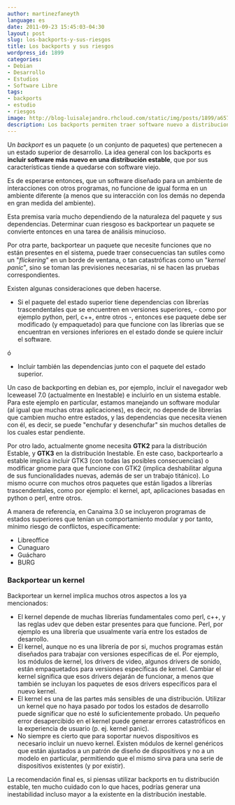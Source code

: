 ```yaml
---
author: martinezfaneyth
language: es
date: 2011-09-23 15:45:03-04:30
layout: post
slug: los-backports-y-sus-riesgos
title: Los backports y sus riesgos
wordpress_id: 1899
categories:
- Debian
- Desarrollo
- Estudios
- Software Libre
tags:
- backports
- estudio
- riesgos
image: http://blog-luisalejandro.rhcloud.com/static/img/posts/1899/a6578058bfd2be68b1caa9548aa0aacd.jpg
description: Los backports permiten traer software nuevo a distribuciones viejas, corriendo algunos riesgos.
---
```


Un _backport_ es un paquete (o un conjunto de paquetes) que pertenecen a un estado superior de desarrollo. La idea general con los backports es **incluir software más nuevo en una distribución estable**, que por sus características tiende a quedarse con software viejo.

Es de esperarse entonces, que un software diseñado para un ambiente de interacciones con otros programas, no funcione de igual forma en un ambiente diferente (a menos que su interacción con los demás no dependa en gran medida del ambiente).

Esta premisa varía mucho dependiendo de la naturaleza del paquete y sus dependencias. Determinar cuan riesgoso es backportear un paquete se convierte entonces en una tarea de análisis minucioso.

Por otra parte, backportear un paquete que necesite funciones que no están presentes en el sistema, puede traer consecuencias tan sutiles como un "_flickering_" en un borde de ventana, o tan catastróficas como un "_kernel panic_", sino se toman las previsiones necesarias, ni se hacen las pruebas correspondientes.

Existen algunas consideraciones que deben hacerse.

* Si el paquete del estado superior tiene dependencias con librerías trascendentales que se encuentren en versiones superiores, - como por ejemplo python, perl, c++, entre otros -, entonces ese paquete debe ser modificado (y empaquetado) para que funcione con las librerías que se encuentran en versiones inferiores en el estado donde se quiere incluir el software.

ó

* Incluir también las dependencias junto con el paquete del estado superior.

Un caso de backporting en debian es, por ejemplo, incluir el navegador web Iceweasel 7.0 (actualmente en Inestable) e incluirlo en un sistema estable. Para este ejemplo en particular, estamos manejando un software modular (al igual que muchas otras aplicaciones), es decir, no depende de librerías que cambien mucho entre estados, y las dependencias que necesita vienen con él, es decir, se puede "enchufar y desenchufar" sin muchos detalles de los cuales estar pendiente.

Por otro lado, actualmente gnome necesita **GTK2** para la distribución Estable, y **GTK3** en la distribución Inestable. En este caso, backportearlo a estable implica incluir GTK3 (con todas las posibles consecuencias) o modificar gnome para que funcione con GTK2 (implica deshabilitar alguna de sus funcionalidades nuevas, además de ser un trabajo titánico). Lo mismo ocurre con muchos otros paquetes que están ligados a librerías trascendentales, como por ejemplo: el kernel, apt, aplicaciones basadas en python o perl, entre otros.

A manera de referencia, en Canaima 3.0 se incluyeron programas de estados superiores que tenían un comportamiento modular y por tanto, mínimo riesgo de conflictos, específicamente:

* Libreoffice
* Cunaguaro
* Guácharo
* BURG

### Backportear un kernel

Backportear un kernel implica muchos otros aspectos a los ya mencionados:

* El kernel depende de muchas librerías fundamentales como perl, c++, y las reglas udev que deben estar presentes para que funcione. Perl, por ejemplo es una librería que usualmente varía entre los estados de desarrollo.
* El kernel, aunque no es una librería de por si, muchos programas están diseñados para trabajar con versiones específicas de el. Por ejemplo, los módulos de kernel, los drivers de video, algunos drivers de sonido, están empaquetados para versiones específicas de kernel. Cambiar el kernel significa que esos drivers dejarán de funcionar, a menos que también se incluyan los paquetes de esos drivers específicos para el nuevo kernel.
* El kernel es una de las partes más sensibles de una distribución. Utilizar un kernel que no haya pasado por todos los estados de desarrollo puede significar que no esté lo suficientemente probado. Un pequeño error desapercibido en el kernel puede generar errores catastróficos en la experiencia de usuario (p. ej. kernel panic).
* No siempre es cierto que para soportar nuevos dispositivos es necesario incluir un nuevo kernel. Existen módulos de kernel genéricos que están ajustados a un patrón de diseño de dispositivos y no a un modelo en particular, permitiendo que el mismo sirva para una serie de dispositivos existentes (y por existir).

La recomendación final es, si piensas utilizar backports en tu distribución estable, ten mucho cuidado con lo que haces, podrías generar una inestabilidad incluso mayor a la existente en la distribución inestable.
